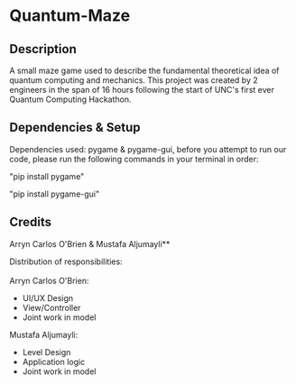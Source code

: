 # Quantum-Maze

## Description
A small maze game used to describe the fundamental theoretical idea of quantum computing and mechanics. This project was created by 2 engineers in the span of 16 hours following the start of UNC's first ever Quantum Computing Hackathon.

## Dependencies & Setup
Dependencies used: pygame & pygame-gui, before you attempt to run our code, please run the following commands in your terminal in order:

"pip install pygame"

"pip install pygame-gui"


## Credits
Arryn Carlos O'Brien & Mustafa Aljumayli**

Distribution of responsibilities:
<br><br>
Arryn Carlos O'Brien:

- UI/UX Design 
- View/Controller
- Joint work in model

Mustafa Aljumayli:

- Level Design
- Application logic
- Joint work in model
